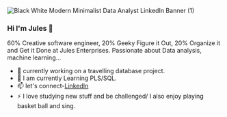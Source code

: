 ![Black   White Modern Minimalist Data Analyst LinkedIn Banner (1)](https://github.com/JulesEnterprises/julesEnterprises/assets/149686001/9d83a190-64eb-47ed-90fc-b8d1c289081f)


### Hi I'm Jules 👋

<!--
**JulesEnterprises/julesEnterprises** is a ✨ _special_ ✨ repository because its `README.md` (this file) appears on your GitHub profile.
-->
60% Creative software engineer, 20% Geeky Figure it Out, 20% Organize it and Get it Done at Jules Enterprises. Passionate about Data analysis, machine learning...

- 🔭 currently working on a travelling database project.
- 🌱 I am currently Learning PLS/SQL.
- 📫 let's connect-[LinkedIn](https://www.linkedin.com/in/junior-jules-3055a2281/)
- ⚡  I love studying new stuff and be challenged/ I also enjoy playing basket ball and sing.
<!--- 👯 I’m looking to collaborate on.
- 🤔 I’m looking for help with.
- 💬 Ask me about.--> 

